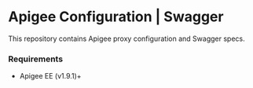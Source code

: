 # Apigee Configuration | Swagger

This repository contains Apigee proxy configuration and Swagger specs.

### Requirements
- Apigee EE (v1.9.1)+

